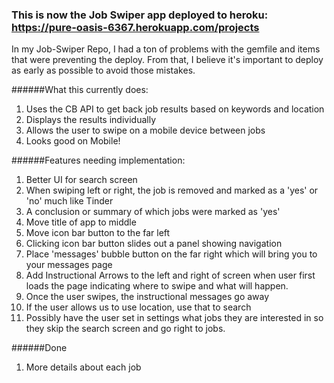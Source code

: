 ### This is now the Job Swiper app deployed to heroku: https://pure-oasis-6367.herokuapp.com/projects

In my Job-Swiper Repo, I had a ton of problems with the gemfile and items that were preventing the deploy. From that, I believe it's
important to deploy as early as possible to avoid those mistakes.

######What this currently does:

1. Uses the CB API to get back job results based on keywords and location
2. Displays the results individually
3. Allows the user to swipe on a mobile device between jobs
4. Looks good on Mobile!

######Features needing implementation:

1. Better UI for search screen
2. When swiping left or right, the job is removed and marked as a 'yes' or 'no' much like Tinder
3. A conclusion or summary of which jobs were marked as 'yes'
4. Move title of app to middle
5. Move icon bar button to the far left
6. Clicking icon bar button slides out a panel showing navigation
7. Place 'messages' bubble button on the far right which will bring you to your messages page
8. Add Instructional Arrows to the left and right of screen when user first loads the page indicating where to swipe
and what will happen.
9. Once the user swipes, the instructional messages go away
10. If the user allows us to use location, use that to search
11. Possibly have the user set in settings what jobs they are interested in so they skip the search screen and go
right to jobs.

######Done

1. More details about each job